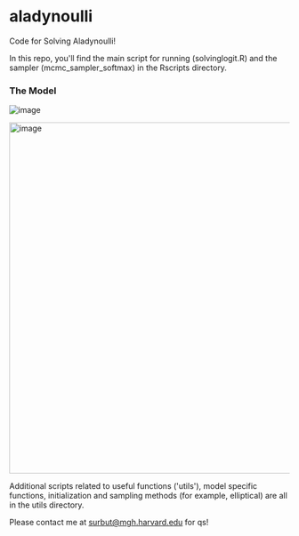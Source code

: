 # aladynoulli
Code for Solving Aladynoulli! 

In this repo, you'll find the main script for running (solvinglogit.R) and the sampler (mcmc_sampler_softmax) in the Rscripts directory.

### The Model

![image](https://github.com/user-attachments/assets/adc66f5d-5107-47a3-a089-8bd677922605)

<img width="632" alt="image" src="https://github.com/user-attachments/assets/3792a90b-9432-4aa7-add4-fccd9b8566a9" />

Additional scripts related to useful functions ('utils'), model specific functions, initialization and sampling methods (for example, elliptical) are all in the utils directory.

Please contact me at surbut@mgh.harvard.edu for qs!
